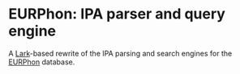 # EURPhon: IPA parser and query engine

A [Lark](https://github.com/lark-parser/lark)-based rewrite of the IPA parsing
and search engines for the [EURPhon](https://eurphon.info) database.

